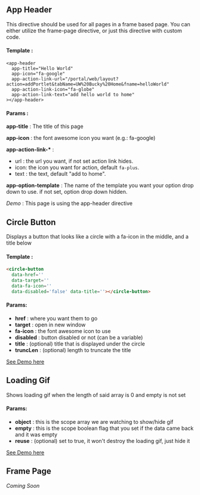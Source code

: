 ## App Header

This directive should be used for all pages in a frame based page. You can either utilize the frame-page directive, or just this directive with custom code.

#### Template :

```
<app-header
  app-title="Hello World"
  app-icon="fa-google"
  app-action-link-url="/portal/web/layout?action=addPortlet&tabName=UW%20Bucky%20Home&fname=helloWorld"
  app-action-link-icon="fa-globe"
  app-action-link-text="add hello world to home"
></app-header>
```

#### Params :

**app-title** : The title of this page

**app-icon** : the font awesome icon you want (e.g.: fa-google)

**app-action-link-\*** :
+ url : the url you want, if not set action link hides. 
+ icon: the icon you want for action, default `fa-plus`. 
+ text : the text, default "add to home".

**app-option-template** : The name of the template you want your option drop down to use. if not set, option drop down hidden.

*Demo* : This page is using the app-header directive

## Circle Button

Displays a button that looks like a circle with a fa-icon in the middle, and a title below

#### Template :

```html
<circle-button
  data-href=''
  data-target=''
  data-fa-icon=''
  data-disabled='false' data-title=''></circle-button>
```
#### Params:
* **href** : where you want them to go
* **target** : open in new window
* **fa-icon** : the font awesome icon to use
* **disabled** : button disabled or not (can be a variable)
* **title** : (optional) title that is displayed under the circle
* **truncLen** : (optional) length to truncate the title

<a href='#/demo' class='btn btn-flat btn-sm'>See Demo here</a>

## Loading Gif

Shows loading gif when the length of said array is 0 and empty is not set

#### Params:
+ **object** : this is the scope array we are watching to show/hide gif
+ **empty**  : this is the scope boolean flag that you set if the data came back and it was empty
+ **reuse**  : (optional) set to true, it won't destroy the loading gif, just hide it

<a href='#/demo' class='btn btn-flat btn-sm'>See Demo here</a>

## Frame Page

_Coming Soon_


